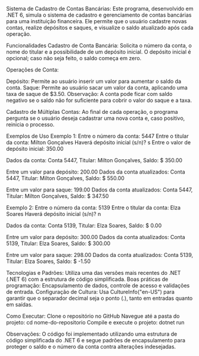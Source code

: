 Sistema de Cadastro de Contas Bancárias: 
Este programa, desenvolvido em .NET 6, simula o sistema de cadastro e gerenciamento de contas bancárias para uma instituição financeira. Ele permite que o usuário cadastre novas contas, realize depósitos e saques, e visualize o saldo atualizado após cada operação.

Funcionalidades
Cadastro de Conta Bancária:
Solicita o número da conta, o nome do titular e a possibilidade de um depósito inicial.
O depósito inicial é opcional; caso não seja feito, o saldo começa em zero.

Operações de Conta:

Depósito: Permite ao usuário inserir um valor para aumentar o saldo da conta.
Saque: Permite ao usuário sacar um valor da conta, aplicando uma taxa de saque de $3.50.
Observação: A conta pode ficar com saldo negativo se o saldo não for suficiente para cobrir o valor do saque e a taxa.

Cadastro de Múltiplas Contas:
Ao final de cada operação, o programa pergunta se o usuário deseja cadastrar uma nova conta e, caso positivo, reinicia o processo.

Exemplos de Uso
Exemplo 1:
Entre o número da conta: 5447
Entre o titular da conta: Milton Gonçalves
Haverá depósito inicial (s/n)? s
Entre o valor de depósito inicial: 350.00

Dados da conta:
Conta 5447, Titular: Milton Gonçalves, Saldo: $ 350.00

Entre um valor para depósito: 200.00
Dados da conta atualizados:
Conta 5447, Titular: Milton Gonçalves, Saldo: $ 550.00

Entre um valor para saque: 199.00
Dados da conta atualizados:
Conta 5447, Titular: Milton Gonçalves, Saldo: $ 347.50

Exemplo 2:
Entre o número da conta: 5139
Entre o titular da conta: Elza Soares
Haverá depósito inicial (s/n)? n

Dados da conta:
Conta 5139, Titular: Elza Soares, Saldo: $ 0.00

Entre um valor para depósito: 300.00
Dados da conta atualizados:
Conta 5139, Titular: Elza Soares, Saldo: $ 300.00

Entre um valor para saque: 298.00
Dados da conta atualizados:
Conta 5139, Titular: Elza Soares, Saldo: $ -1.50

Tecnologias e Padrões: 
Utiliza uma das versões mais recentes do .NET (.NET 6) com a estrutura de código simplificada.
Boas práticas de programação: Encapsulamento de dados, controle de acesso e validações de entrada.
Configuração de Cultura: Usa CultureInfo("en-US") para garantir que o separador decimal seja o ponto (.), tanto em entradas quanto em saídas.

Como Executar: 
Clone o repositório no GitHub
Navegue até a pasta do projeto: cd nome-do-repositorio
Compile e execute o projeto: dotnet run

Observações: 
O código foi implementado utilizando uma estrutura de código simplificada do .NET 6 e segue padrões de encapsulamento para proteger o saldo e o número da conta contra alterações indesejadas.
